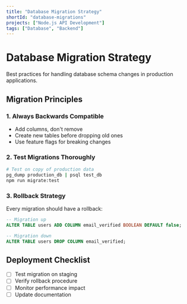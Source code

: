```yaml
---
title: "Database Migration Strategy"
shortId: "database-migrations"
projects: ["Node.js API Development"]
tags: ["Database", "Backend"]
---
```


# Database Migration Strategy

Best practices for handling database schema changes in production applications.

## Migration Principles

### 1. Always Backwards Compatible
- Add columns, don't remove
- Create new tables before dropping old ones
- Use feature flags for breaking changes

### 2. Test Migrations Thoroughly
```bash
# Test on copy of production data
pg_dump production_db | psql test_db
npm run migrate:test
```

### 3. Rollback Strategy
Every migration should have a rollback:
```sql
-- Migration up
ALTER TABLE users ADD COLUMN email_verified BOOLEAN DEFAULT false;

-- Migration down  
ALTER TABLE users DROP COLUMN email_verified;
```

## Deployment Checklist
- [ ] Test migration on staging
- [ ] Verify rollback procedure
- [ ] Monitor performance impact
- [ ] Update documentation